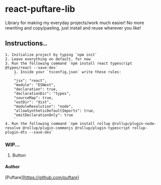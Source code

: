 # react-puftare-lib

Library for making my everyday projects/work much easier! No more rewriting and copy/pasting, just install and reuse wherever you like!

## Instructions..

    1. Initialize project by typing `npm init`
    2. Leave everything on default, for now
    3. Run the following command `npm install react typescript @types/react --save-dev`
        1. Inside your `tsconfig.json` write these rules:
        `
        "jsx": "react",
        "module": "ESNext",
        "declaration": true,
        "declarationDir": "types",
        "sourceMap": true,
        "outDir": "dist",
        "moduleResolution": "node",
        "allowSyntheticDefaultImports": true,
        "emitDeclarationOnly": true
        `
    4. Run the following command `npm install rollup @rollup/plugin-node-resolve @rollup/plugin-commonjs @rollup/plugin-typescript rollup-plugin-dts --save-dev`

### WIP...

1. Button

#### Author

[Puftare][https://github.com/puftare]
